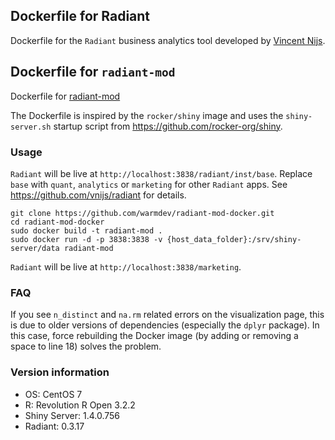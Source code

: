 ## Dockerfile for Radiant

Dockerfile for the `Radiant` business analytics tool developed by [Vincent Nijs](https://github.com/vnijs/radiant).

## Dockerfile for `radiant-mod`

Dockerfile for [radiant-mod](https://github.com/warmdev/radiant-mod)

The Dockerfile is inspired by the `rocker/shiny` image and uses the `shiny-server.sh` startup script from https://github.com/rocker-org/shiny.

### Usage

`Radiant` will be live at `http://localhost:3838/radiant/inst/base`. Replace `base` with `quant`, `analytics` or `marketing` for other `Radiant` apps. See https://github.com/vnijs/radiant for details.

```
git clone https://github.com/warmdev/radiant-mod-docker.git
cd radiant-mod-docker
sudo docker build -t radiant-mod .
sudo docker run -d -p 3838:3838 -v {host_data_folder}:/srv/shiny-server/data radiant-mod
```

`Radiant` will be live at `http://localhost:3838/marketing`. 

### FAQ

If you see `n_distinct` and `na.rm` related errors on the visualization page, this is due to older versions of dependencies (especially the `dplyr` package). In this case, force rebuilding the Docker image (by adding or removing a space to line 18) solves the problem.

### Version information

* OS: CentOS 7
* R: Revolution R Open 3.2.2
* Shiny Server: 1.4.0.756
* Radiant: 0.3.17
